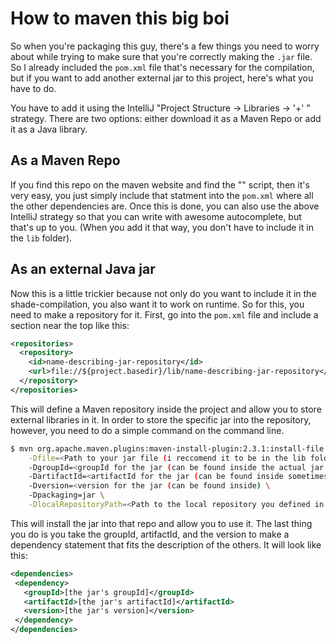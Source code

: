# How to maven this big boi

So when you're packaging this guy, there's a few things you need to worry about while trying to make sure that 
you're correctly making the `.jar` file. So I already included the `pom.xml` file that's necessary for the 
compilation, but if you want to add another external jar to this project, here's what you have to do. 

You have to add it using the IntelliJ "Project Structure -> Libraries -> '+' " strategy. There are two options: 
either download it as a Maven Repo or add it as a Java library.
    
## As a Maven Repo

If you find this repo on the maven website and find the "<dependency>" script, then it's very easy, you just simply 
include that statment into the `pom.xml` where all the other dependencies are. Once this is done, you can also use 
the above IntelliJ strategy so that you can write with awesome autocomplete, but that's up to you. (When you add it 
that way, you don't have to include it in the `lib` folder). 

## As an external Java jar

Now this is a little trickier because not only do you want to include it in the shade-compilation, you also want it 
to work on runtime. So for this, you need to make a repository for it. First, go into the `pom.xml` file and include 
a section near the top like this:

```xml
<repositories>
  <repository>
    <id>name-describing-jar-repository</id>
    <url>file://${project.basedir}/lib/name-describing-jar-repository</url>
  </repository>
</repositories>
```

This will define a Maven repository inside the project and allow you to store external libraries in it. In order to 
store the specific jar into the repository, however, you need to do a simple command on the command line.

```bash
$ mvn org.apache.maven.plugins:maven-install-plugin:2.3.1:install-file \
    -Dfile=<Path to your jar file (i reccomend it to be in the lib folder)> \
    -DgroupId=<groupId for the jar (can be found inside the actual jar sometimes)> \
    -DartifactId=<artifactId for the jar (can be found inside sometimes) \
    -Dversion=<version for the jar (can be found inside) \
    -Dpackaging=jar \
    -DlocalRepositoryPath=<Path to the local repository you defined in the pom.xml file>
```

This will install the jar into that repo and allow you to use it. The last thing you do is you take the groupId, 
artifactId, and the version to make a dependency statement that fits the description of the others. It will look like
 this:
 
 ```xml
<dependencies>
  <dependency>
    <groupId>[the jar's groupId]</groupId>
    <artifactId>[the jar's artifactId]</artifactId>
    <version>[the jar's version]</version>
  </dependency>
</dependencies>
```
    
    